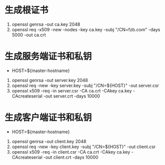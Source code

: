 # 生成根证书
1. openssl genrsa -out ca.key 2048
2. openssl req -x509 -new -nodes -key ca.key -subj "/CN=fzb.com" -days 5000 -out ca.crt

# 生成服务端证书和私钥
- HOST=${master-hostname}
1. openssl genrsa -out server.key 2048
2. openssl req -new -key server.key -subj "/CN=${HOST}" -out server.csr
3. openssl x509 -req -in server.csr -CA ca.crt -CAkey ca.key -CAcreateserial -out server.crt -days 10000

# 生成客户端证书和私钥
- HOST=${master-hostname}
1. openssl genrsa -out client.key 2048
2. openssl req -new -key client.key -subj "/CN=${HOST}" -out client.csr
3. openssl x509 -req -in client.csr -CA ca.crt -CAkey ca.key -CAcreateserial -out client.crt -days 10000
